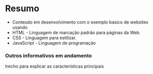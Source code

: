# Resumo

- Conteudo em desenvolvimento com o exemplo basico de websites usando 
- HTML - Linguagem de marcação padrão para páginas da Web.
- CSS - Linguagem para estilizar.
- JavaScript - Linguagem de programação

### Outros informativos em andamento 

trecho para explicar as características principais
